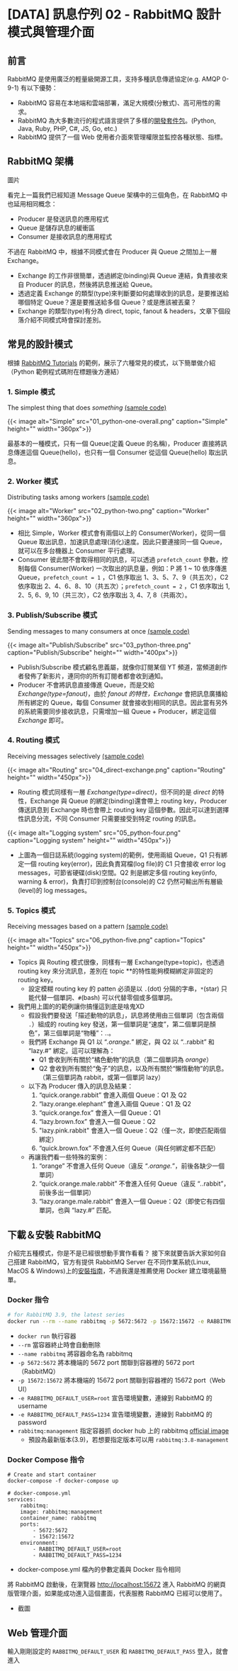 # [DATA] 訊息佇列 02 - RabbitMQ 設計模式與管理介面

<!--more-->

<!-- # RabbitMQ 介紹 -->

## 前言
RabbitMQ 是使用廣泛的輕量級開源工具，支持多種訊息傳遞協定(e.g. AMQP 0-9-1)
有以下優勢：
- RabbitMQ 容易在本地端和雲端部署，滿足大規模(分散式)、高可用性的需求。
- RabbitMQ 為大多數流行的程式語言提供了多樣的[開發套件包](https://www.rabbitmq.com/devtools.html)。(Python, Java, Ruby, PHP, C#, JS, Go, etc.)
- RabbitMQ 提供了一個 Web 使用者介面來管理權限並監控各種狀態、指標。

## RabbitMQ 架構
圖片
    
看完上一篇我們已經知道 Message Queue 架構中的三個角色，在 RabbitMQ 中也延用相同概念：
- Producer 是發送訊息的應用程式
- Queue 是儲存訊息的緩衝區
- Consumer 是接收訊息的應用程式

不過在 RabbitMQ 中，根據不同模式會在 Producer 與 Queue 之間加上一層 Exchange。

- Exchange 的工作非很簡單，透過綁定(binding)與 Queue 連結，負責接收來自 Producer 的訊息，然後將訊息推送給 Queue。
- 透過定義 Exchange 的類型(type)來判斷要如何處理收到的訊息，是要推送給哪個特定 Queue？還是要推送給多個 Queue？或是應該被丟棄？
- Exchange 的類型(type)有分為 direct, topic, fanout & headers，文章下個段落介紹不同模式時會探討差別。

<!-- <br></br> -->
## 常見的設計模式
根據 [RabbitMQ Tutorials](https://www.rabbitmq.com/getstarted.html) 的範例，展示了六種常見的模式，以下簡單做介紹（Python 範例程式碼附在標題後方連結）

### 1. Simple 模式
The simplest thing that does *something* [(sample code)](https://www.rabbitmq.com/tutorials/tutorial-one-python.html)

<!--![Simple](01_python-one-overall.png "Simple")-->
{{< image alt="Simple" src="01_python-one-overall.png" caption="Simple" height="" width="360px">}}
    
 最基本的一種模式，只有一個 Queue(定義 Queue 的名稱)，Producer 直接將訊息傳進這個 Queue(hello)，也只有一個 Consumer 從這個 Queue(hello) 取出訊息。

### 2. Worker 模式
    
Distributing tasks among workers [(sample code)](https://www.rabbitmq.com/tutorials/tutorial-two-python.html)
    
<!--![Worker](02_python-two.png "Worker")-->
{{< image alt="Worker" src="02_python-two.png" caption="Worker" height="" width="360px">}}

- 相比 Simple，Worker 模式會有兩個以上的 Consumer(Worker)，從同一個 Queue 取出訊息，加速訊息處理(消化)速度。因此只要連接同一個 Queue，就可以在多台機器上 Consumer 平行處理。
- Consumer 彼此間不會取得相同的訊息，可以透過 `prefetch_count` 參數，控制每個 Consumer(Worker) 一次取出的訊息量，例如：P 將 1 ~ 10 依序傳進 Queue，`prefetch_count = 1` ，C1 依序取出 1、3、5、7、9（共五次），C2 依序取出 2、4、6、8、10（共五次）；`prefetch_count = 2` ，C1 依序取出 1, 2、5, 6、9, 10（共三次），C2 依序取出 3, 4、7, 8（共兩次）。

### 3. Publish/Subscribe 模式 
    
Sending messages to many consumers at once [(sample code)](https://www.rabbitmq.com/tutorials/tutorial-three-python.html)
    
<!--![Publish/Subscribe](03_python-three.png "Publish/Subscribe")-->
{{< image alt="Publish/Subscribe" src="03_python-three.png" caption="Publish/Subscribe" height="" width="400px">}}
    
- Publish/Subscribe 模式顧名思義屬，就像你訂閱某個 YT 頻道，當頻道創作者發佈了新影片，連同你的所有訂閱者都會收到通知。
- Producer 不會將訊息直接傳進 Queue，而是交給 *Exchange(type=fanout)*，由於 *fanout 的特性，Exchange* 會把訊息廣播給所有綁定的 Queue，每個 Consumer 就會接收到相同的訊息。因此當有另外的系統需要同步接收訊息，只需增加一組 Queue + Producer，綁定這個 *Exchange* 即可。

### 4. Routing 模式 
    
Receiving messages selectively [(sample code)](https://www.rabbitmq.com/tutorials/tutorial-four-python.html)
    
<!--![Routing](04_direct-exchange.png "Routing")-->
{{< image alt="Routing" src="04_direct-exchange.png" caption="Routing" height="" width="450px">}}
    
- Routing 模式同樣有一層 *Exchange(type=direct)*，但不同的是 *direct* 的特性，Exchange 與 Queue 的綁定(binding)還會帶上 routing key，Producer 傳送訊息到 Exchange 時也會帶上 routing key 這個參數。因此可以達到選擇性訊息分流，不同 Consumer 只需要接受到特定 routing 的訊息。
        
<!--![Logging system](05_python-four.png "Logging system")-->
{{< image alt="Logging system" src="05_python-four.png" caption="Logging system" height="" width="450px">}}
        
- 上圖為一個日誌系統(logging system)的範例，使用兩組 Queue，Q1 只有綁定一個 routing key(error)，因此負責寫檔(log file)的 C1 只會接收 error log messages，可節省硬碟(disk)空間。Q2 則是綁定多個 routing key(info, warning & error)，負責打印到控制台(console)的 C2 仍然可輸出所有層級(level)的 log messages。

### 5. Topics 模式 
    
Receiving messages based on a pattern [(sample code)](https://www.rabbitmq.com/tutorials/tutorial-five-python.html)
    
<!--![Topics](06_python-five.png "Topics")-->
{{< image alt="Topics" src="06_python-five.png" caption="Topics" height="" width="450px">}}
    
- Topics 與 Routing 模式很像，同樣有一層 Exchange(type=topic)，也透過 routing key 來分流訊息，差別在 topic **的特性能夠模糊綁定非固定的 routing key。
    - 設定模糊 routing key 的 patten 必須是以 `.`(dot) 分隔的字串，`*`(star) 只能代替一個單詞、`#`(bash) 可以代替零個或多個單詞。
- 我們用上圖的的範例讓你搞懂這到底是啥鬼XD
    - 假設我們要發送「描述動物的訊息」，訊息將使用由三個單詞（包含兩個 `.`）組成的 routing key 發送，第一個單詞是“速度”，第二個單詞是顏色”，第三個單詞是“物種”：<celerity>.<colour>.<species>。
    - 我們將 Exchange 與 Q1 以 “*.orange.*” 綁定，與 Q2 以 “*.*.rabbit” 和 “lazy.#” 綁定。這可以理解為：
        - Q1 會收到所有關於“橘色動物”的訊息（第二個單詞為 *orange*）
        - Q2 會收到所有關於“兔子”的訊息，以及所有關於“懶惰動物”的訊息。（第三個單詞為 rabbit，或第一個單詞 lazy）
    - 以下為 Producer 傳入的訊息及結果：
        1.  “quick.orange.rabbit” 會進入兩個 Queue：Q1 及 Q2
        2. “lazy.orange.elephant” 會進入兩個 Queue：Q1 及 Q2
        3. “quick.orange.fox” 會進入一個 Queue：Q1
        4. “lazy.brown.fox” 會進入一個 Queue：Q2
        5. "lazy.pink.rabbit" 會進入一個 Queue：Q2（僅一次，即使匹配兩個綁定）
        6. “quick.brown.fox” 不會進入任何 Queue（與任何綁定都不匹配）
    - 再讓我們看一些特殊的案例：
        1. “orange” 不會進入任何 Queue（違反 “*.orange.*”，前後各缺少一個單詞）
        2. “quick.orange.male.rabbit” 不會進入任何 Queue（違反  “*.*.rabbit”，前後多出一個單詞） 
        3. “lazy.orange.male.rabbit” 會進入一個 Queue：Q2（即使它有四個單詞，也與 “lazy.#” 匹配。
## 下載＆安裝 RabbitMQ
介紹完五種模式，你是不是已經很想動手實作看看？ 接下來就要告訴大家如何自己搭建 RabbitMQ，官方有提供 RabbitMQ Server 在不同作業系統(Linux, MacOS & Windows)上的[安裝指南](https://www.rabbitmq.com/download.html)，不過我還是推薦使用 Docker 建立環境最簡單。

### Docker 指令
    
```bash
# for RabbitMQ 3.9, the latest series
docker run --rm --name rabbitmq -p 5672:5672 -p 15672:15672 -e RABBITMQ_DEFAULT_USER=root -e RABBITMQ_DEFAULT_PASS=1234 rabbitmq:management 
```

- `docker run` 執行容器
- `--rm` 當容器終止時會自動刪除
- `--name rabbitmq`  將容器命名為 rabbitmq
- `-p 5672:5672` 將本機端的 5672 port 關聯到容器裡的 5672 port（RabbitMQ）
- `-p 15672:15672` 將本機端的 15672 port 關聯到容器裡的 15672 port（Web UI）
- `-e RABBITMQ_DEFAULT_USER=root` 宣告環境變數，連線到 RabbitMQ 的 username
- `-e RABBITMQ_DEFAULT_PASS=1234`  宣告環境變數，連線到 RabbitMQ 的 password
- `rabbitmq:management` 指定容器抓 docker hub 上的 rabbitmq [official image](https://registry.hub.docker.com/_/rabbitmq/)
    - 預設為最新版本(3.9)，若想要指定版本可以用 `rabbitmq:3.8-management`
### Docker Compose 指令
    
```docker
# Create and start container
docker-compose -f docker-compose up

# docker-compose.yml
services:
    rabbitmq:
    image: rabbitmq:management
    container_name: rabbitmq
    ports:
        - 5672:5672
        - 15672:15672
    environment:
        - RABBITMQ_DEFAULT_USER=root
        - RABBITMQ_DEFAULT_PASS=1234
```

- docker-compose.yml 檔內的參數定義與 Docker 指令相同

將 RabbitMQ 啟動後，在瀏覽器 [http://localhost:15672](http://localhost:15672) 進入 RabbitMQ 的網頁版管理介面，如果能成功進入這個畫面，代表服務 RabbitMQ 已經可以使用了。
- 截圖

## Web 管理介面
輸入剛剛設定的 `RABBITMQ_DEFAULT_USER` 和 `RABBITMQ_DEFAULT_PASS` 登入，就會進入
